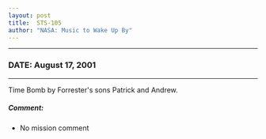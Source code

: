 ```yaml
---
layout: post
title:  STS-105
author: "NASA: Music to Wake Up By"
---
```


----
### DATE: August 17, 2001
----
Time Bomb by Forrester's sons Patrick and Andrew.

##### Comment:
* No mission comment
